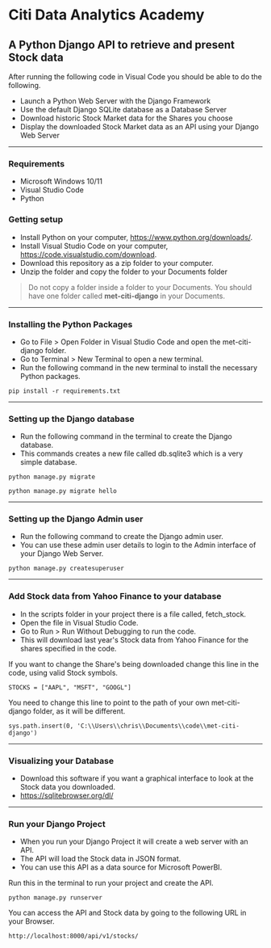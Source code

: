 # Citi Data Analytics Academy

## A Python Django API to retrieve and present Stock data

After running the following code in Visual Code you should be able to do the following.

* Launch a Python Web Server with the Django Framework
* Use the default Django SQLite database as a Database Server
* Download historic Stock Market data for the Shares you choose
* Display the downloaded Stock Market data as an API using your Django Web Server

---

### Requirements

* Microsoft Windows 10/11
* Visual Studio Code
* Python

### Getting setup

* Install Python on your computer, https://www.python.org/downloads/.
* Install Visual Studio Code on your computer, https://code.visualstudio.com/download.
* Download this repository as a zip folder to your computer.
* Unzip the folder and copy the folder to your Documents folder

> Do not copy a folder inside a folder to your Documents.
> You should have one folder called **met-citi-django** in your Documents.

---

### Installing the Python Packages

* Go to File > Open Folder in Visual Studio Code and open the met-citi-django folder.
* Go to Terminal > New Terminal to open a new terminal.
* Run the following command in the new terminal to install the necessary Python packages.

```
pip install -r requirements.txt
```

---

### Setting up the Django database

* Run the following command in the terminal to create the Django database.
* This commands creates a new file called db.sqlite3 which is a very simple database.

```
python manage.py migrate
```

```
python manage.py migrate hello
```

---

### Setting up the Django Admin user

* Run the following command to create the Django admin user.
* You can use these admin user details to login to the Admin interface of your Django Web Server.

```
python manage.py createsuperuser
```

---

### Add Stock data from Yahoo Finance to your database

* In the scripts folder in your project there is a file called, fetch_stock.
* Open the file in Visual Studio Code.
* Go to Run > Run Without Debugging to run the code.
* This will download last year's Stock data from Yahoo Finance for the shares specified in the code.

If you want to change the Share's being downloaded change this line in the code, using valid Stock symbols.

```
STOCKS = ["AAPL", "MSFT", "GOOGL"]
```

You need to change this line to point to the path of your own met-citi-django folder, as it will be different.

```
sys.path.insert(0, 'C:\\Users\\chris\\Documents\\code\\met-citi-django')
```

---

### Visualizing your Database

* Download this software if you want a graphical interface to look at the Stock data you downloaded.
* https://sqlitebrowser.org/dl/


---

### Run your Django Project

* When you run your Django Project it will create a web server with an API.
* The API will load the Stock data in JSON format.
* You can use this API as a data source for Microsoft PowerBI.

Run this in the terminal to run your project and create the API.

```
python manage.py runserver
```

You can access the API and Stock data by going to the following URL in your Browser.

```
http://localhost:8000/api/v1/stocks/
```



